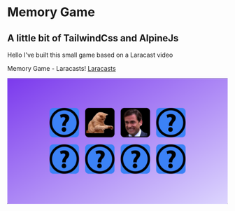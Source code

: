# Memory Game

## A little bit of TailwindCss and AlpineJs

Hello I've built this small game based on a Laracast video

Memory Game - Laracasts!
[Laracasts](https://laracasts.com/series/alpine-essentials/episodes/1)


![Preview memory game](https://raw.githubusercontent.com/Raulebc/memory-game/master/img/preview.png)
